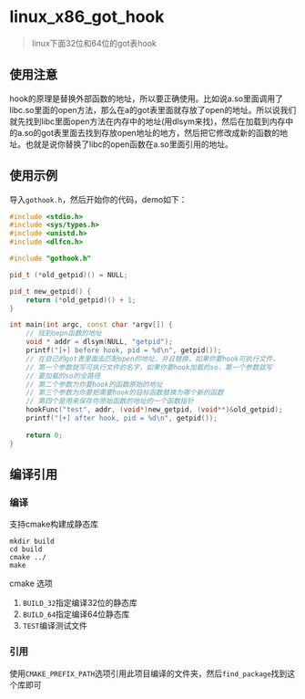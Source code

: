 # linux_x86_got_hook
> linux下面32位和64位的got表hook

## 使用注意

hook的原理是替换外部函数的地址，所以要正确使用。比如说a.so里面调用了libc.so里面的open方法，那么在a的got表里面就存放了open的地址。所以说我们就先找到libc里面open方法在内存中的地址(用dlsym来找)，然后在加载到内存中的a.so的got表里面去找到存放open地址的地方，然后把它修改成新的函数的地址。也就是说你替换了libc的open函数在a.so里面引用的地址。

## 使用示例

导入`gothook.h`，然后开始你的代码，demo如下：

```cpp
#include <stdio.h>
#include <sys/types.h>
#include <unistd.h>
#include <dlfcn.h>

#include "gothook.h"

pid_t (*old_getpid)() = NULL;

pid_t new_getpid() {
	return (*old_getpid)() + 1;
}

int main(int argc, const char *argv[]) {
	// 找到oepn函数的地址
	void * addr = dlsym(NULL, "getpid");
	printf("[+] before hook, pid = %d\n", getpid());
	// 在自己的got表里面去匹配open的地址，并且替换，如果你要hook可执行文件，
	// 第一个参数就写可执行文件的名字，如果你要hook加载的so，第一个参数就写
	// 要加载的so的全路径
	// 第二个参数为你要hook的函数原始的地址
	// 第三个参数为你要把需要hook的目标函数替换为哪个新的函数
	// 第四个是用来保存你原始函数的地址的一个函数指针
	hookFunc("test", addr, (void*)new_getpid, (void**)&old_getpid);
	printf("[+] after hook, pid = %d\n", getpid());
		
	return 0;
}
```

## 编译引用

### 编译

支持cmake构建成静态库

```shell
mkdir build
cd build
cmake ../
make
```

cmake 选项

1. `BUILD_32`指定编译32位的静态库
2. `BUILD_64`指定编译64位静态库
3. `TEST`编译测试文件

### 引用

使用`CMAKE_PREFIX_PATH`选项引用此项目编译的文件夹，然后`find_package`找到这个库即可
